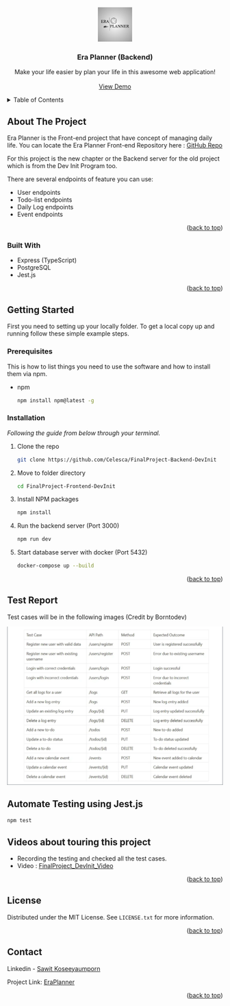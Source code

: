<a name="readme-top"></a>

<!-- PROJECT LOGO -->
<br />
<div align="center">

  <a href="https://github.com/Celesca/Celesca/blob/main/Project%20Picture/EraPlannerLogo.png">
    <img src="https://github.com/Celesca/Celesca/blob/main/Project%20Picture/EraPlannerLogo.PNG" alt="Logo" width="80" height="80">
  </a>

  <h3 align="center">Era Planner (Backend)</h3>

  <p align="center">
    Make your life easier by plan your life in this awesome web application!
    <br />
    <br />
    <a href="https://era-planner.vercel.app/">View Demo</a>
  </p>
</div>

<!-- TABLE OF CONTENTS -->
<details>
  <summary>Table of Contents</summary>
  <ol>
    <li>
      <a href="#about-the-project">About The Project</a>
      <ul>
        <li><a href="#built-with">Built With</a></li>
      </ul>
    </li>
    <li>
      <a href="#getting-started">Getting Started</a>
      <ul>
        <li><a href="#prerequisites">Prerequisites</a></li>
        <li><a href="#installation">Installation</a></li>
      </ul>
    </li>
    <li><a href="#test-report">Test Report</a></li>
    <li><a href="#license">License</a></li>
    <li><a href="#contact">Contact</a></li>
  </ol>
</details>

<!-- ABOUT THE PROJECT -->
## About The Project

Era Planner is the Front-end project that have concept of managing daily life.
You can locate the Era Planner Front-end Repository here : [<a href="https://github.com/Celesca/">GitHub Repo</a>](https://github.com/Celesca/FinalProject-Frontend-DevInit)

For this project is the new chapter or the Backend server for the old project which is from the Dev Init Program too.

There are several endpoints of feature you can use:
* User endpoints
* Todo-list endpoints
* Daily Log endpoints
* Event endpoints

<p align="right">(<a href="#readme-top">back to top</a>)</p>

### Built With

* Express (TypeScript)
* PostgreSQL
* Jest.js

<p align="right">(<a href="#readme-top">back to top</a>)</p>


<!-- GETTING STARTED -->
## Getting Started

First you need to setting up your locally folder.
To get a local copy up and running follow these simple example steps.

### Prerequisites

This is how to list things you need to use the software and how to install them via npm.
* npm
  ```sh
  npm install npm@latest -g
  ```

### Installation

_Following the guide from below through your terminal._

1. Clone the repo
   ```sh
   git clone https://github.com/Celesca/FinalProject-Backend-DevInit
   ```
2. Move to folder directory
   ```sh
   cd FinalProject-Frontend-DevInit
   ```
3. Install NPM packages
   ```sh
   npm install
   ```
4. Run the backend server (Port 3000)
   ```sh
   npm run dev
   ```
5. Start database server with docker (Port 5432)
   ```sh
   docker-compose up --build
   ```

<p align="right">(<a href="#readme-top">back to top</a>)</p>

<!-- Test Report -->
## Test Report

Test cases will be in the following images
(Credit by Borntodev)

<img src="https://github.com/Celesca/Celesca/blob/main/Project%20Picture/testcase.PNG">

## Automate Testing using Jest.js

```sh
npm test
```

## Videos about touring this project
  - Recording the testing and checked all the test cases.
  - Video : [FinalProject_DevInit_Video](https://www.youtube.com/watch?v=LyzN7LaHycQ)

<p align="right">(<a href="#readme-top">back to top</a>)</p>

<!-- LICENSE -->
## License

Distributed under the MIT License. See `LICENSE.txt` for more information.

<p align="right">(<a href="#readme-top">back to top</a>)</p>


<!-- CONTACT -->
## Contact

Linkedin - [Sawit Koseeyaumporn](https://www.linkedin.com/in/sawit-koseeyaumporn-418941256/)

Project Link: [EraPlanner](https://github.com/Celesca/FinalProject-Frontend-DevInit)

<p align="right">(<a href="#readme-top">back to top</a>)</p>
